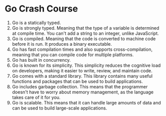 # Go Crash Course

1. Go is a statically typed.
2. Go is strongly typed. Meaning that the type of a variable is determined at compile time. You can't add a string to an integer, unlike JavaScript.
3. Go is compiled. Meaning that the code is converted to machine code before it is run. It produces a binary executable.
4. Go has fast compilation times and also supports cross-compilation, meaning that you can compile code for multiple platforms.
5. Go has built in concurrency.
6. Go is known for its simplicity. This simplicity reduces the cognitive load on developers, making it easier to write, review, and maintain code.
7. Go comes with a standard library. This library contains many useful functions and packages that can be used to build applications.
8. Go includes garbage collection. This means that the programmer doesn't have to worry about memory management, as the language takes care of it for you.
9. Go is scalable. This means that it can handle large amounts of data and can be used to build large-scale applications.
